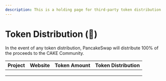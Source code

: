 ```yaml
---
description: This is a holding page for third-party token distribution details.
---
```


# Token Distribution (🚧)

In the event of any token distribution, PancakeSwap will distribute 100% of the proceeds to the CAKE Community.&#x20;

| Project | Website | Token Amount | Token Distribution |
| ------- | ------- | ------------ | ------------------ |
|         |         |              |                    |
|         |         |              |                    |
|         |         |              |                    |
